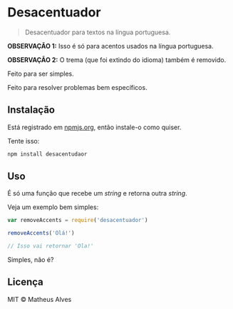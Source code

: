 # Desacentuador

> Desacentuador para textos na língua portuguesa.

**OBSERVAÇÃO 1:** Isso é só para acentos usados na língua portuguesa.

**OBSERVAÇÃO 2:** O trema (que foi extindo do idioma) também é removido.

Feito para ser simples.

Feito para resolver problemas bem específicos.

## Instalação

Está registrado em [npmjs.org](https://npmjs.org), então instale-o como quiser.

Tente isso:

```bash
npm install desacentudaor
```

## Uso

É só uma função que recebe um *string* e retorna outra *string*.

Veja um exemplo bem simples:

```js
var removeAccents = require('desacentuador')

removeAccents('Olá!')

// Isso vai retornar 'Ola!'
```

Simples, não é?

## Licença

MIT &copy; Matheus Alves